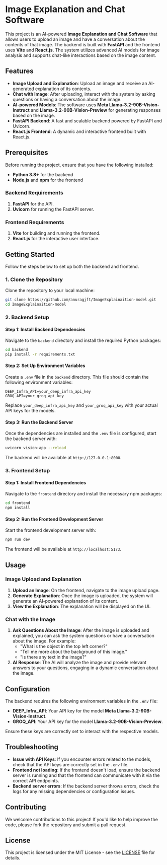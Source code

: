 # Image Explanation and Chat Software

This project is an AI-powered **Image Explanation and Chat Software** that allows users to upload an image and have a conversation about the contents of that image. The backend is built with **FastAPI** and the frontend uses **Vite** and **React.js**. The system utilizes advanced AI models for image analysis and supports chat-like interactions based on the image content.

## Features

- **Image Upload and Explanation**: Upload an image and receive an AI-generated explanation of its contents.
- **Chat with Image**: After uploading, interact with the system by asking questions or having a conversation about the image.
- **AI-powered Models**: The software uses **Meta Llama-3.2-90B-Vision-Instruct** and **Llama-3.2-90B-Vision-Preview** for generating responses based on the image.
- **FastAPI Backend**: A fast and scalable backend powered by FastAPI and Uvicorn.
- **React.js Frontend**: A dynamic and interactive frontend built with React.js.

## Prerequisites

Before running the project, ensure that you have the following installed:

- **Python 3.8+** for the backend
- **Node.js** and **npm** for the frontend

### Backend Requirements

1. **FastAPI** for the API.
2. **Uvicorn** for running the FastAPI server.

### Frontend Requirements

1. **Vite** for building and running the frontend.
2. **React.js** for the interactive user interface.

## Getting Started

Follow the steps below to set up both the backend and frontend.

### 1. Clone the Repository

Clone the repository to your local machine:

```bash
git clone https://github.com/anuragjft/ImageExplainaition-model.git
cd ImageExplainaition-model
```

### 2. Backend Setup

#### Step 1: Install Backend Dependencies

Navigate to the `backend` directory and install the required Python packages:

```bash
cd backend
pip install -r requirements.txt
```

#### Step 2: Set Up Environment Variables

Create a `.env` file in the `backend` directory. This file should contain the following environment variables:

```plaintext
DEEP_Infra_API=your_deep_infra_api_key
GROQ_API=your_groq_api_key
```

Replace `your_deep_infra_api_key` and `your_groq_api_key` with your actual API keys for the models.

#### Step 3: Run the Backend Server

Once the dependencies are installed and the `.env` file is configured, start the backend server with:

```bash
uvicorn vision:app --reload
```

The backend will be available at `http://127.0.0.1:8000`.

### 3. Frontend Setup

#### Step 1: Install Frontend Dependencies

Navigate to the `frontend` directory and install the necessary npm packages:

```bash
cd frontend
npm install
```

#### Step 2: Run the Frontend Development Server

Start the frontend development server with:

```bash
npm run dev
```

The frontend will be available at `http://localhost:5173`.

## Usage

### Image Upload and Explanation

1. **Upload an Image**: On the frontend, navigate to the image upload page.
2. **Generate Explanation**: Once the image is uploaded, the system will generate an AI-powered explanation of its content.
3. **View the Explanation**: The explanation will be displayed on the UI.

### Chat with the Image

1. **Ask Questions About the Image**: After the image is uploaded and explained, you can ask the system questions or have a conversation about the image. For example:
   - "What is the object in the top left corner?"
   - "Tell me more about the background of this image."
   - "Is there any text in the image?"
2. **AI Response**: The AI will analyze the image and provide relevant answers to your questions, engaging in a dynamic conversation about the image.

## Configuration

The backend requires the following environment variables in the `.env` file:

- **DEEP_Infra_API**: Your API key for the model **Meta Llama-3.2-90B-Vision-Instruct**.
- **GROQ_API**: Your API key for the model **Llama-3.2-90B-Vision-Preview**.

Ensure these keys are correctly set to interact with the respective models.

## Troubleshooting

- **Issue with API Keys**: If you encounter errors related to the models, check that the API keys are correctly set in the `.env` file.
- **Frontend not loading**: If the frontend doesn't load, ensure the backend server is running and that the frontend can communicate with it via the correct API endpoints.
- **Backend server errors**: If the backend server throws errors, check the logs for any missing dependencies or configuration issues.

## Contributing

We welcome contributions to this project! If you'd like to help improve the code, please fork the repository and submit a pull request.

## License

This project is licensed under the MIT License - see the [LICENSE](LICENSE) file for details.
